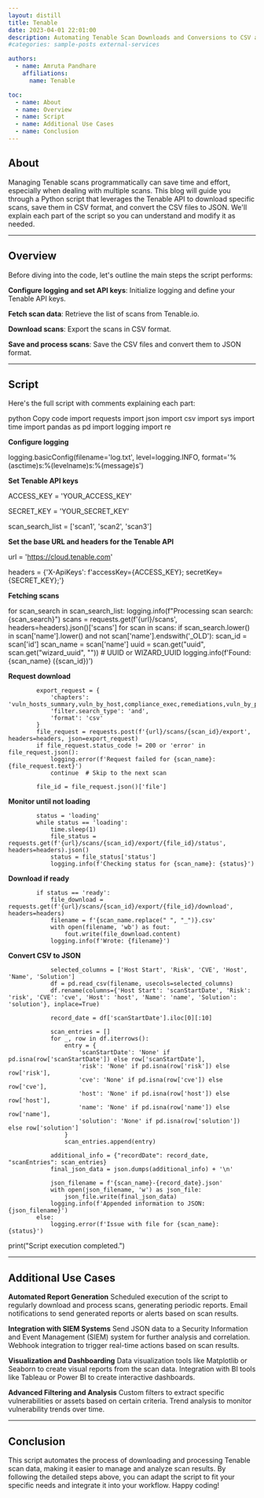```yaml
---
layout: distill
title: Tenable
date: 2023-04-01 22:01:00
description: Automating Tenable Scan Downloads and Conversions to CSV and JSON with Python
#categories: sample-posts external-services

authors:
  - name: Amruta Pandhare
    affiliations:
      name: Tenable

toc:
  - name: About
  - name: Overview
  - name: Script
  - name: Additional Use Cases
  - name: Conclusion
---
```

## About

Managing Tenable scans programmatically can save time and effort, especially when dealing with multiple scans. This blog will guide you through a Python script that leverages the Tenable API to download specific scans, save them in CSV format, and convert the CSV files to JSON. We'll explain each part of the script so you can understand and modify it as needed. 

***
## Overview

Before diving into the code, let's outline the main steps the script performs:

**Configure logging and set API keys**: Initialize logging and define your Tenable API keys.

**Fetch scan data**: Retrieve the list of scans from Tenable.io.

**Download scans**: Export the scans in CSV format.

**Save and process scans**: Save the CSV files and convert them to JSON format.

***
## Script

Here's the full script with comments explaining each part:

python
Copy code
import requests
import json
import csv
import sys
import time
import pandas as pd
import logging
import re

**Configure logging**

logging.basicConfig(filename='log.txt', level=logging.INFO, format='%(asctime)s:%(levelname)s:%(message)s')

 **Set Tenable API keys**

ACCESS_KEY = 'YOUR_ACCESS_KEY'

SECRET_KEY = 'YOUR_SECRET_KEY'

scan_search_list = ['scan1', 'scan2', 'scan3']

**Set the base URL and headers for the Tenable API**

url = 'https://cloud.tenable.com'

headers = {'X-ApiKeys': f'accessKey={ACCESS_KEY}; secretKey={SECRET_KEY};'}

**Fetching scans**

for scan_search in scan_search_list:
    logging.info(f"Processing scan search: {scan_search}")
    scans = requests.get(f'{url}/scans', headers=headers).json()['scans']
    for scan in scans:
        if scan_search.lower() in scan['name'].lower() and not scan['name'].endswith('_OLD'):
            scan_id = scan['id']
            scan_name = scan['name']
            uuid = scan.get("uuid", scan.get("wizard_uuid", ""))  # UUID or WIZARD_UUID
            logging.info(f'Found: {scan_name} ({scan_id})')

**Request download**

            export_request = {
                'chapters': 'vuln_hosts_summary,vuln_by_host,compliance_exec,remediations,vuln_by_plugin,compliance',
                'filter.search_type': 'and',
                'format': 'csv'
            }
            file_request = requests.post(f'{url}/scans/{scan_id}/export', headers=headers, json=export_request)
            if file_request.status_code != 200 or 'error' in file_request.json():
                logging.error(f'Request failed for {scan_name}: {file_request.text}')
                continue  # Skip to the next scan

            file_id = file_request.json()['file']

**Monitor until not loading**

            status = 'loading'
            while status == 'loading':
                time.sleep(1)
                file_status = requests.get(f'{url}/scans/{scan_id}/export/{file_id}/status', headers=headers).json()
                status = file_status['status']
                logging.info(f'Checking status for {scan_name}: {status}')

**Download if ready**
   
            if status == 'ready':
                file_download = requests.get(f'{url}/scans/{scan_id}/export/{file_id}/download', headers=headers)
                filename = f'{scan_name.replace(" ", "_")}.csv'
                with open(filename, 'wb') as fout:
                    fout.write(file_download.content)
                logging.info(f'Wrote: {filename}')

**Convert CSV to JSON**

                selected_columns = ['Host Start', 'Risk', 'CVE', 'Host', 'Name', 'Solution']
                df = pd.read_csv(filename, usecols=selected_columns)
                df.rename(columns={'Host Start': 'scanStartDate', 'Risk': 'risk', 'CVE': 'cve', 'Host': 'host', 'Name': 'name', 'Solution': 'solution'}, inplace=True)
                
                record_date = df['scanStartDate'].iloc[0][:10]
                
                scan_entries = []
                for _, row in df.iterrows():
                    entry = {
                        'scanStartDate': 'None' if pd.isna(row['scanStartDate']) else row['scanStartDate'],
                        'risk': 'None' if pd.isna(row['risk']) else row['risk'],
                        'cve': 'None' if pd.isna(row['cve']) else row['cve'],
                        'host': 'None' if pd.isna(row['host']) else row['host'],
                        'name': 'None' if pd.isna(row['name']) else row['name'],
                        'solution': 'None' if pd.isna(row['solution']) else row['solution']
                    }
                    scan_entries.append(entry)
                
                additional_info = {"recordDate": record_date, "scanEntries": scan_entries}
                final_json_data = json.dumps(additional_info) + '\n'

                json_filename = f'{scan_name}-{record_date}.json'
                with open(json_filename, 'w') as json_file:
                    json_file.write(final_json_data)
                logging.info(f'Appended information to JSON: {json_filename}')
            else:
                logging.error(f'Issue with file for {scan_name}: {status}')

print("Script execution completed.")

***
## Additional Use Cases

**Automated Report Generation**
Scheduled execution of the script to regularly download and process scans, generating periodic reports.
Email notifications to send generated reports or alerts based on scan results.

**Integration with SIEM Systems**
Send JSON data to a Security Information and Event Management (SIEM) system for further analysis and correlation.
Webhook integration to trigger real-time actions based on scan results.

**Visualization and Dashboarding**
Data visualization tools like Matplotlib or Seaborn to create visual reports from the scan data.
Integration with BI tools like Tableau or Power BI to create interactive dashboards.

**Advanced Filtering and Analysis**
Custom filters to extract specific vulnerabilities or assets based on certain criteria.
Trend analysis to monitor vulnerability trends over time.

***
## Conclusion

This script automates the process of downloading and processing Tenable scan data, making it easier to manage and analyze scan results. By following the detailed steps above, you can adapt the script to fit your specific needs and integrate it into your workflow. Happy coding!
